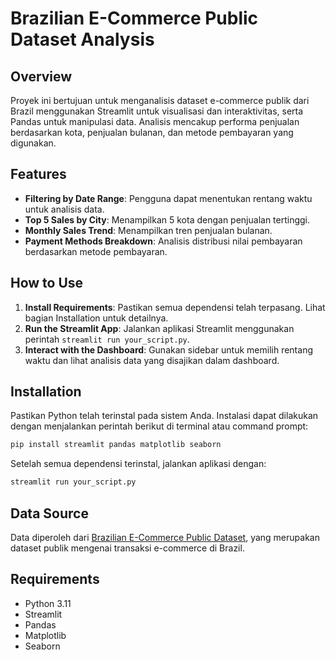 # Brazilian E-Commerce Public Dataset Analysis

## Overview
Proyek ini bertujuan untuk menganalisis dataset e-commerce publik dari Brazil menggunakan Streamlit untuk visualisasi dan interaktivitas, serta Pandas untuk manipulasi data. Analisis mencakup performa penjualan berdasarkan kota, penjualan bulanan, dan metode pembayaran yang digunakan.

## Features
- **Filtering by Date Range**: Pengguna dapat menentukan rentang waktu untuk analisis data.
- **Top 5 Sales by City**: Menampilkan 5 kota dengan penjualan tertinggi.
- **Monthly Sales Trend**: Menampilkan tren penjualan bulanan.
- **Payment Methods Breakdown**: Analisis distribusi nilai pembayaran berdasarkan metode pembayaran.

## How to Use
1. **Install Requirements**: Pastikan semua dependensi telah terpasang. Lihat bagian Installation untuk detailnya.
2. **Run the Streamlit App**: Jalankan aplikasi Streamlit menggunakan perintah `streamlit run your_script.py`.
3. **Interact with the Dashboard**: Gunakan sidebar untuk memilih rentang waktu dan lihat analisis data yang disajikan dalam dashboard.

## Installation
Pastikan Python telah terinstal pada sistem Anda. Instalasi dapat dilakukan dengan menjalankan perintah berikut di terminal atau command prompt:
```python
pip install streamlit pandas matplotlib seaborn
```
Setelah semua dependensi terinstal, jalankan aplikasi dengan:
```python
streamlit run your_script.py
```

## Data Source
Data diperoleh dari [Brazilian E-Commerce Public Dataset](https://raw.githubusercontent.com/adigntr/dicoding-dataset/main/E-Commerce%20Public%20Dataset/main_df.csv), yang merupakan dataset publik mengenai transaksi e-commerce di Brazil.

## Requirements
- Python 3.11
- Streamlit
- Pandas
- Matplotlib
- Seaborn
